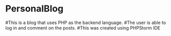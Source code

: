 # PersonalBlog
#This is a blog that uses PHP as the backend language.
#The user is able to log in and comment on the posts.
#This was created using PHPStorm IDE
